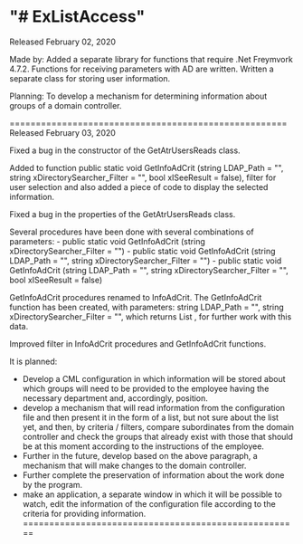 "# ExListAccess" 
=====================================================
Released February 02, 2020

Made by:
Added a separate library for functions that require .Net Freymvork 4.7.2. Functions for receiving parameters with AD are written. Written a separate class for storing user information.

Planning:
To develop a mechanism for determining information about groups of a domain controller.

=====================================================
Released February 03, 2020

Fixed a bug in the constructor of the GetAtrUsersReads class.

Added to function
public static void GetInfoAdCrit (string LDAP_Path = "", string xDirectorySearcher_Filter = "", bool xISeeResult = false),
filter for user selection and also added a piece of code to display the selected information.

Fixed a bug in the properties of the GetAtrUsersReads class.

Several procedures have been done with several combinations of parameters:
	- public static void GetInfoAdCrit (string xDirectorySearcher_Filter = "")
	- public static void GetInfoAdCrit (string LDAP_Path = "", string xDirectorySearcher_Filter = "")
	- public static void GetInfoAdCrit (string LDAP_Path = "", string xDirectorySearcher_Filter = "", bool xISeeResult = false)

GetInfoAdCrit procedures renamed to InfoAdCrit. The GetInfoAdCrit function has been created, with parameters: string LDAP_Path = "", string xDirectorySearcher_Filter = "", which returns List <GetAtrUsersReads>, for further work with this data.

Improved filter in InfoAdCrit procedures and GetInfoAdCrit functions.

It is planned:
- Develop a CML configuration in which information will be stored about which groups will need to be provided to the employee having the necessary department and, accordingly, position.
- develop a mechanism that will read information from the configuration file and then present it in the form of a list, but not sure about the list yet, and then, by criteria / filters, compare subordinates from the domain controller and check the groups that already exist with those that should be at this moment according to the instructions of the employee.
- Further in the future, develop based on the above paragraph, a mechanism that will make changes to the domain controller.
- Further complete the preservation of information about the work done by the program.
- make an application, a separate window in which it will be possible to watch, edit the information of the configuration file according to the criteria for providing information.
=====================================================
